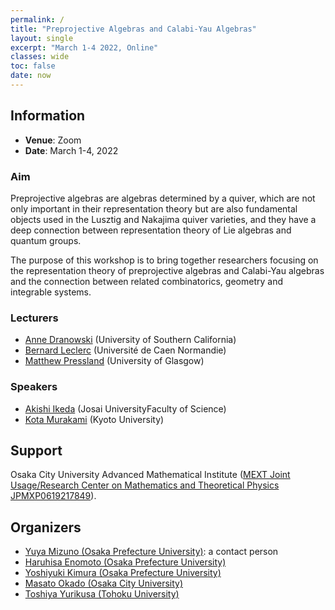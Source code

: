 ```yaml
---
permalink: /
title: "Preprojective Algebras and Calabi-Yau Algebras"
layout: single
excerpt: "March 1-4 2022, Online"
classes: wide
toc: false
date: now
---
```


## Information 

- **Venue**: Zoom  
- **Date**: March 1-4, 2022


### Aim

Preprojective algebras are algebras determined by a quiver, which are not only important in their representation theory but are also fundamental objects used in the Lusztig and Nakajima quiver varieties, and they have a deep connection between representation theory of Lie algebras and quantum groups.

The purpose of this workshop is to bring together researchers focusing on
the representation theory of preprojective algebras and Calabi-Yau algebras and the connection between related combinatorics, geometry and integrable systems.

### Lecturers
- [Anne Dranowski](http://annedranowski.surge.sh/) (University of Southern California)
- [Bernard Leclerc](https://leclercb.users.lmno.cnrs.fr/) (Université de Caen Normandie)
- [Matthew Pressland](https://mdpressland.github.io/) (University of Glasgow)

### Speakers
- [Akishi Ikeda](https://researcher.josai.ac.jp/html/100000711_en.html) (Josai UniversityFaculty of Science)
- [Kota Murakami](https://www.math.kyoto-u.ac.jp/en/people/profile/k-murakami) (Kyoto University)

## Support
Osaka City University Advanced Mathematical Institute ([MEXT Joint Usage/Research Center on Mathematics and Theoretical Physics JPMXP0619217849](http://www.sci.osaka-cu.ac.jp/OCAMI/joint/joint-usage_e.html)).

## Organizers

- [Yuya Mizuno (Osaka Prefecture University)](https://researchmap.jp/y-mizuno?lang=en): a contact person
- [Haruhisa Enomoto (Osaka Prefecture University)](https://haruhisa-enomoto.github.io/)
- [Yoshiyuki Kimura (Osaka Prefecture University)](https://researchmap.jp/ysykmr?lang=en)
- [Masato Okado (Osaka City University)](http://www.sci.osaka-cu.ac.jp/~okado/index-e.html)
- [Toshiya Yurikusa (Tohoku University)](https://sites.google.com/view/toshiya-yurikusa)